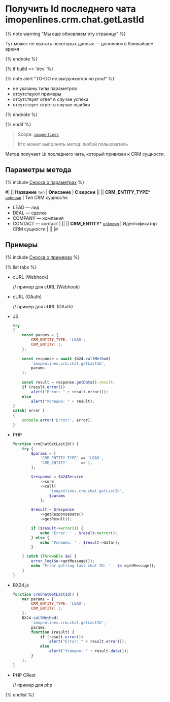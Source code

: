 # Получить Id последнего чата imopenlines.crm.chat.getLastId

{% note warning "Мы еще обновляем эту страницу" %}

Тут может не хватать некоторых данных — дополним в ближайшее время

{% endnote %}

{% if build == 'dev' %}

{% note alert "TO-DO _не выгружается на prod_" %}

- не указаны типы параметров
- отсутствуют примеры
- отсутствует ответ в случае успеха
- отсутствует ответ в случае ошибки

{% endnote %}

{% endif %}

> Scope: [`imopenlines`](../../../scopes/permissions.md)
>
> Кто может выполнять метод: любой пользователь

Метод получает `ID` последнего чата, который привязан к CRM сущности.

## Параметры метода

{% include [Сноска о параметрах](../../../../_includes/required.md) %}

#|
|| **Название**
`Тип` | **Описание** | **С версии** ||
|| **CRM_ENTITY_TYPE***
[`unknown`](../../../data-types.md) | Тип CRM сущности: 
- LEAD — лид
- DEAL — сделка
- COMPANY — компания
- CONTACT — контакт
 | ||
|| **CRM_ENTITY***
[`unknown`](../../../data-types.md) | Идентификатор CRM сущности | ||
|#

## Примеры

{% include [Сноска о примерах](../../../../_includes/examples.md) %}

{% list tabs %}

- cURL (Webhook)

    // пример для cURL (Webhook)

- cURL (OAuth)

    // пример для cURL (OAuth)

- JS


    ```js
    try
    {
    	const params = {
    		CRM_ENTITY_TYPE: 'LEAD',
    		CRM_ENTITY: 1,
    	};
    	
    	const response = await $b24.callMethod(
    		'imopenlines.crm.chat.getLastId',
    		params
    	);
    	
    	const result = response.getData().result;
    	if (result.error())
    		alert("Error: " + result.error());
    	else
    		alert("Успешно: " + result);
    }
    catch( error )
    {
    	console.error('Error:', error);
    }
    ```

- PHP


    ```php
    function crmChatGetLastId() {
        try {
            $params = [
                'CRM_ENTITY_TYPE' => 'LEAD',
                'CRM_ENTITY'      => 1,
            ];
    
            $response = $b24Service
                ->core
                ->call(
                    'imopenlines.crm.chat.getLastId',
                    $params
                );
    
            $result = $response
                ->getResponseData()
                ->getResult();
    
            if ($result->error()) {
                echo 'Error: ' . $result->error();
            } else {
                echo 'Успешно: ' . $result->data();
            }
    
        } catch (Throwable $e) {
            error_log($e->getMessage());
            echo 'Error getting last chat ID: ' . $e->getMessage();
        }
    }
    ```

- BX24.js

    ```js
    function crmChatGetLastId() {
        var params = {
            CRM_ENTITY_TYPE: 'LEAD',
            CRM_ENTITY: 1,
        };
        BX24.callMethod(
            'imopenlines.crm.chat.getLastId',
            params,
            function (result) {
                if (result.error())
                    alert("Error: " + result.error());
                else
                    alert("Успешно: " + result.data());
            }
        );
    }
    ```

- PHP CRest

    // пример для php

{% endlist %}